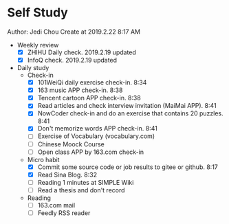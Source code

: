# Self Study

Author: Jedi Chou
Create at 2019.2.22 8:17 AM

* Weekly review
  -[x] ZHIHU Daily check. 2019.2.19 updated
  -[x] InfoQ check. 2019.2.19 updated

* Daily study
  * Check-in
    -[x] 101WeiQi daily exercise check-in. 8:34
    -[x] 163 music APP check-in. 8:38
    -[x] Tencent cartoon APP check-in. 8:38
    -[x] Read articles and check interview invitation (MaiMai APP). 8:41
    -[x] NowCoder check-in and do an exercise that contains 20 puzzles. 8:41
    -[x] Don't memorize words APP check-in. 8:41
    -[ ] Exercise of Vocabulary (vocabulary.com)
    -[ ] Chinese Moock Course
    -[ ] Open class APP by 163.com check-in

  * Micro habit
    -[x] Commit some source code or job results to gitee or github. 8:17
    -[x] Read Sina Blog. 8:32
    -[ ] Reading 1 minutes at SIMPLE Wiki
    -[ ] Read a thesis and don't record

  * Reading
    -[ ] 163.com mail
    -[ ] Feedly RSS reader
